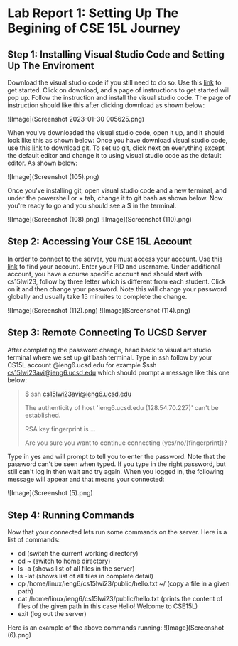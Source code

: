 # Lab Report 1: Setting Up The Begining of CSE 15L Journey 
 
 
## Step 1: Installing Visual Studio Code and Setting Up The Enviroment 

Download the visual studio code if you still need to do so. Use this [link](https://code.visualstudio.com/) to get started. Click on download, and a page of instructions to get started will pop up. Follow the instruction and install the visual studio code. The page of instruction should like this after clicking download as shown below:

![Image](Screenshot 2023-01-30 005625.png)

When you've downloaded the visual studio code, open it up, and it should look like this as shown below: 
Once you have download visual studio code,
use this [link](https://gitforwindows.org/) to download git. To set up git, click next on everything except the default editor and change it to using visual 
studio code as the default editor. As shown below: 

![Image](Screenshot (105).png)

Once you've installing git, open visual studio code and a new terminal, and under the powershell or + tab, change it to git bash as shown below. Now you're ready to go and you should see a $ in the terminal. 

![Image](Screenshot (108).png) 
![Image](Screenshot (110).png) 


## Step 2: Accessing Your CSE 15L Account 

In order to connect to the server, you must access your account. Use this [link](https://sdacs.ucsd.edu/~icc/index.php) to find your account. Enter your PID and
username. Under additional account, you have a course specific account and should start with cs15lwi23, follow by three letter which is different from each student. Click on it and then change your password. Note this will change your password globally and usually take 15 minuites to complete the change. 

![Image](Screenshot (112).png) 
![Image](Screenshot (114).png) 


## Step 3: Remote Connecting To UCSD Server 

After completing the password change, head back to visual art studio terminal where we set up git bash terminal. Type in ssh follow by your CS15L account @ieng6.ucsd.edu for example $ssh cs15lwi23avi@ieng6.ucsd.edu which should prompt a message like this one below:

> $ ssh cs15lwi23avi@ieng6.ucsd.edu
> 
> The authenticity of host 'ieng6.ucsd.edu (128.54.70.227)' can't be established.
> 
> RSA key fingerprint is ...
> 
> Are you sure you want to continue connecting (yes/no/[fingerprint])? 

Type in yes and will prompt to tell you to enter the password. Note that the password can't be seen when typed. If you type in the right password, but still can't log in then wait and try again. When you logged in, the following message will appear and that means your connected:

![Image](Screenshot (5).png) 

## Step 4: Running Commands  


Now that your connected lets run some commands on the server. Here is a list of commands:
- cd <path> (switch the current working directory)
- cd ~ (switch to home directory)
- ls -a (shows list of all files in the server)
- ls -lat (shows list of all files in complete detail) 
- cp /home/linux/ieng6/cs15lwi23/public/hello.txt ~/ (copy a file in a given path)
- cat /home/linux/ieng6/cs15lwi23/public/hello.txt (prints the content of files of the given path in this case Hello! Welcome to CSE15L)
- exit (log out the server)

Here is an example of the above commands running: 
![Image](Screenshot (6).png)

